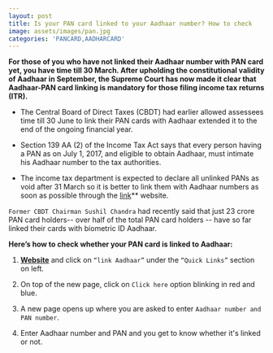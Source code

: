```yaml
---
layout: post
title: Is your PAN card linked to your Aadhaar number? How to check
image: assets/images/pan.jpg
categories: 'PANCARD,AADHARCARD'
---
```

**For those of you who have not linked their Aadhaar number with PAN card yet, you have time till 30 March. After upholding the constitutional validity of Aadhaar in September, the Supreme Court has now made it clear that Aadhaar-PAN card linking is mandatory for those filing income tax returns (ITR).**
* The Central Board of Direct Taxes (CBDT) had earlier allowed assessees time till 30 June to link their PAN cards with Aadhaar extended it to the end of the ongoing financial year.

* Section 139 AA (2) of the Income Tax Act says that every person having a PAN as on July 1, 2017, and eligible to obtain Aadhaar, must intimate his Aadhaar number to the tax authorities.

* The income tax department is expected to declare all unlinked PANs as void after 31 March so it is better to link them with Aadhaar numbers as soon as possible through the [link](www.incometaxindiaefiling.gov.in)** website.

`Former CBDT Chairman Sushil Chandra` had recently said that just 23 crore PAN card holders-- over half of the total PAN card holders -- have so far linked their cards with biometric ID Aadhaar.

**Here’s how to check whether your PAN card is linked to Aadhaar:**

1) **[Website](www.incometaxindiaefiling.gov.in)** and click on `“link Aadhaar”` under the `“Quick Links”` section on left.

2) On top of the new page, click on `Click here` option blinking in red and blue.

3) A new page opens up where you are asked to enter `Aadhaar number and PAN number`.

4) Enter Aadhaar number and PAN and you get to know whether it's linked or not.


